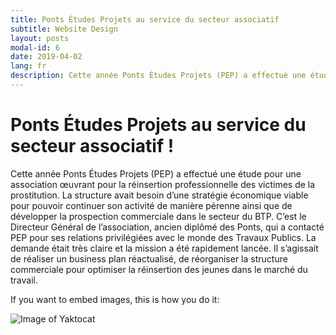 ```yaml
---
title: Ponts Études Projets au service du secteur associatif 
subtitle: Website Design
layout: posts
modal-id: 6
date: 2019-04-02
lang: fr
description: Cette année Ponts Études Projets (PEP) a effectué une étude pour une association œuvrant pour la réinsertion professionnelle des victimes de la prostitution. La structure avait besoin d’une stratégie économique viable pour pouvoir continuer son activité de manière pérenne ainsi que de développer la prospection commerciale dans le secteur du BTP.
---
```



# Ponts Études Projets au service du secteur associatif !


Cette année Ponts Études Projets (PEP) a effectué une étude pour une association œuvrant pour la réinsertion professionnelle des victimes de la prostitution. La structure avait besoin d’une stratégie économique viable pour pouvoir continuer son activité de manière pérenne ainsi que de développer la prospection commerciale dans le secteur du BTP. C’est le Directeur Général de l’association, ancien diplômé des Ponts, qui a contacté PEP pour ses relations privilégiées avec le monde des Travaux Publics. La demande était très claire et la mission a été rapidement lancée. Il s’agissait de réaliser un business plan réactualisé, de réorganiser la structure commerciale pour optimiser la réinsertion des jeunes dans le marché du travail.

If you want to embed images, this is how you do it:

![Image of Yaktocat](https://octodex.github.com/images/yaktocat.png)